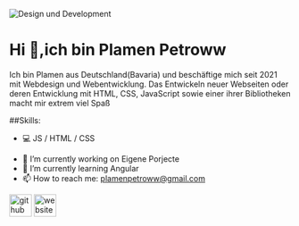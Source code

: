 ![Design und Development](https://www.analyticsinsight.net/wp-content/uploads/2020/11/Artificial-Intelligence-5.jpg)
# Hi 👋,ich bin Plamen Petroww

Ich bin Plamen aus Deutschland(Bavaria) und beschäftige mich seit 2021 mit Webdesign und Webentwicklung. Das Entwickeln neuer Webseiten oder deren Entwicklung mit HTML, CSS, JavaScript sowie einer ihrer Bibliotheken macht mir extrem viel Spaß

##Skills:
* 💻 JS / HTML / CSS
 
- 🔭 I’m currently working on Eigene Porjecte 
- 🌱 I’m currently learning Angular 
- 📫 How to reach me: plamenpetroww@gmail.com 


[<img src='https://cdn.jsdelivr.net/npm/simple-icons@3.0.1/icons/github.svg' alt='github' height='40'>](https://github.com/plamenpetroww)  [<img src='https://cdn.jsdelivr.net/npm/simple-icons@3.0.1/icons/icloud.svg' alt='website' height='40'>](https://kontakt.petroww.com/)  

